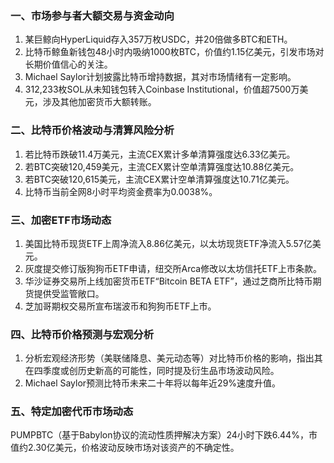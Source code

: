 ### 一、市场参与者大额交易与资金动向
1. 某巨鲸向HyperLiquid存入357万枚USDC，并20倍做多BTC和ETH。
2. 比特币鲸鱼新钱包48小时内吸纳1000枚BTC，价值约1.15亿美元，引发市场对长期价值信心的关注。
3. Michael Saylor计划披露比特币增持数据，其对市场情绪有一定影响。
4. 312,233枚SOL从未知钱包转入Coinbase Institutional，价值超7500万美元，涉及其他加密货币大额转账。

### 二、比特币价格波动与清算风险分析
1. 若比特币跌破11.4万美元，主流CEX累计多单清算强度达6.33亿美元。
2. 若BTC突破120,459美元，主流CEX累计空单清算强度达10.88亿美元。
3. 若BTC突破120,615美元，主流CEX累计空单清算强度达10.71亿美元。
4. 比特币当前全网8小时平均资金费率为0.0038%。

### 三、加密ETF市场动态
1. 美国比特币现货ETF上周净流入8.86亿美元，以太坊现货ETF净流入5.57亿美元。
2. 灰度提交修订版狗狗币ETF申请，纽交所Arca修改以太坊信托ETF上市条款。
3. 华沙证券交易所上线加密货币ETF“Bitcoin BETA ETF”，通过芝商所比特币期货提供受监管敞口。
4. 芝加哥期权交易所宣布瑞波币和狗狗币ETF上市。

### 四、比特币价格预测与宏观分析
1. 分析宏观经济形势（美联储降息、美元动态等）对比特币价格的影响，指出其在四季度或创历史新高的可能性，同时提及衍生品市场波动风险。
2. Michael Saylor预测比特币未来二十年将以每年近29%速度升值。

### 五、特定加密代币市场动态
PUMPBTC（基于Babylon协议的流动性质押解决方案）24小时下跌6.44%，市值约2.30亿美元，价格波动反映市场对该资产的不确定性。